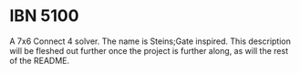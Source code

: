 # IBN 5100

A 7x6 Connect 4 solver.
The name is Steins;Gate inspired.
This description will be fleshed out further once the project is further along, as will the rest of the README.
